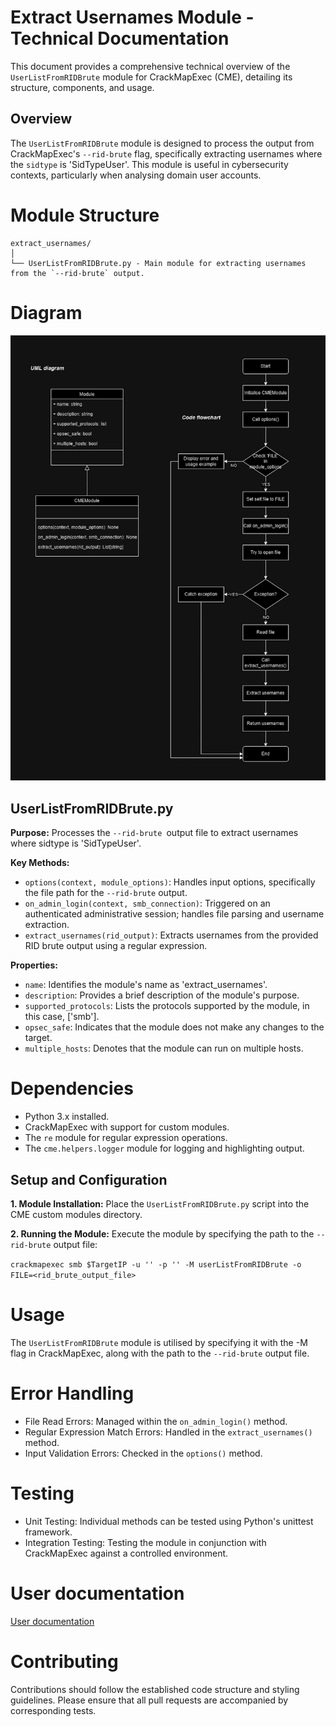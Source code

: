 # Extract Usernames Module - Technical Documentation

This document provides a comprehensive technical overview of the `UserListFromRIDBrute` module for CrackMapExec (CME), detailing its structure, components, and usage.

## Overview
The `UserListFromRIDBrute` module is designed to process the output from CrackMapExec's `--rid-brute` flag, specifically extracting usernames where the `sidtype` is 'SidTypeUser'. This module is useful in cybersecurity contexts, particularly when analysing domain user accounts.

# Module Structure

```plaintext
extract_usernames/
│
└── UserListFromRIDBrute.py - Main module for extracting usernames from the `--rid-brute` output.
```

# Diagram
<p align="center">

![UML and code flow diagram](diagram.jpg)

</p>

## UserListFromRIDBrute.py

**Purpose:** Processes the `--rid-brute `output file to extract usernames where sidtype is 'SidTypeUser'.

**Key Methods:**

- `options(context, module_options)`: Handles input options, specifically the file path for the `--rid-brute` output.
- `on_admin_login(context, smb_connection)`: Triggered on an authenticated administrative session; handles file parsing and username extraction.
- `extract_usernames(rid_output)`: Extracts usernames from the provided RID brute output using a regular expression.

**Properties:**

- `name`: Identifies the module's name as 'extract_usernames'.
- `description`: Provides a brief description of the module's purpose.
- `supported_protocols`: Lists the protocols supported by the module, in this case, ['smb'].
- `opsec_safe`: Indicates that the module does not make any changes to the target.
- `multiple_hosts`: Denotes that the module can run on multiple hosts.

# Dependencies
- Python 3.x installed.
- CrackMapExec with support for custom modules.
- The `re` module for regular expression operations.
- The `cme.helpers.logger` module for logging and highlighting output.

## Setup and Configuration

**1. Module Installation:**
Place the `UserListFromRIDBrute.py` script into the CME custom modules directory.

**2. Running the Module:**
Execute the module by specifying the path to the `--rid-brute` output file:

```crackmapexec smb $TargetIP -u '' -p '' -M userListFromRIDBrute -o FILE=<rid_brute_output_file>```

# Usage
The `UserListFromRIDBrute` module is utilised by specifying it with the -M flag in CrackMapExec, along with the path to the `--rid-brute` output file.

# Error Handling
- File Read Errors: Managed within the `on_admin_login()` method.
- Regular Expression Match Errors: Handled in the `extract_usernames()` method.
- Input Validation Errors: Checked in the `options()` method.

# Testing
- Unit Testing: Individual methods can be tested using Python's unittest framework.
- Integration Testing: Testing the module in conjunction with CrackMapExec against a controlled environment.

# User documentation
[User documentation](USER-DOC.md)

# Contributing
Contributions should follow the established code structure and styling guidelines. Please ensure that all pull requests are accompanied by corresponding tests.

